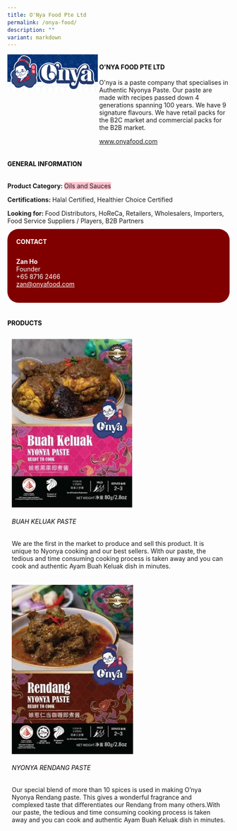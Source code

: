 ```yaml
---
title: O'Nya Food Pte Ltd
permalink: /onya-food/
description: ""
variant: markdown
---
```

<div class="flex-paragraph"> 
<p style="text-transform: uppercase">
</p> 
</div> 
<div style="display: flex; flex-wrap: wrap;" class="flex-container"> 
<div style="flex: 1 1 40%; display: block;" class="card sgds">
<img src="/images/o_nya_logo.png">
</div> 
<div style="flex: 1 1 58%; display: block; margin-left: 3px" class="card-sgds"> 
<h4 style="text-transform: uppercase; color: black;">
<b>O'Nya Food Pte Ltd
</b>
</h4> 
<p>O'nya is a paste company that specialises in Authentic Nyonya Paste. Our paste are made with recipes passed down 4 generations spanning 100 years. We have 9 signature flavours. We have retail packs for the B2C market and commercial packs for the B2B market.
</p> 
<p>
<a target="_blank" href="https://www.onyafood.com">www.onyafood.com
</a>
</p> 
</div> 
</div> 
<h4 style="text-transform: uppercase; color: black;">
<b>General Information
</b>
</h4> 
<div style="display: flex; flex-wrap: wrap;" class="flex-container"> 
<div style="flex: 1 1 65%; display: block; align-self: stretch" class="card sgds"> 
<div class="flex-paragraph"> 
<p>
<b>Product Category: 
</b>
<span style="background-color: pink; border-radius: 10 px;">Oils and Sauces
</span>
</p> 
<p>
<b>Certifications: 
</b>Halal Certified, Healthier Choice Certified
</p> 
<p style="margin-bottom: 10px;">
<b>Looking for: 
</b>Food Distributors, HoReCa, Retailers, Wholesalers, Importers, Food Service Suppliers / Players, B2B Partners
</p> 
</div> 
</div> 
<div style="flex: 1 1 35%; padding: 10px; display: block; background-color: maroon; border-radius: 25px; align-self: center;" class="card sgds"> 
<h4 style="color: white; margin-top: 10px; margin-left: 10px;">CONTACT
</h4> 
<div class="flex-paragraph"> 
<p style="padding: 10px; color: white;"> 
<b>Zan Ho
</b>
<br>Founder
<br>+65 8716 2466
<br> 
<a style="color: white;" href="zan@onyafood.com">zan@onyafood.com
</a> 
</p> 
</div> 
</div> 
</div> 
<br> 
<h4 style="text-transform: uppercase; color: black;">
<b>products
</b>
</h4> 
<div style="display: flex; flex-wrap: wrap;"> 
<div style="flex: 1 1 47%; margin: 10px; display: block;" class="card sgds"> 
<div style="display: block;" class="flex-image">
<img src="/images/o_nya_1.png">
</div> 
<div class="flex-paragraph"> 
<h6 style="text-transform: uppercase; color: black;">Buah Keluak Paste
</h6> 
<p>We are the first in the market to produce and sell this product. It is unique to Nyonya cooking and our best sellers. With our paste, the tedious and time consuming cooking process is taken away and you can cook and authentic Ayam Buah Keluak dish in minutes.
</p> 
</div> 
</div> 
<div style="flex: 1 1 47%; margin: 10px; display: block;" class="card sgds"> 
<div style="display: block;" class="flex-image">
<img src="/images/o_nya_2.png">
</div> 
<div class="flex-paragraph"> 
<h6 style="text-transform: uppercase; color: black;">Nyonya Rendang Paste
</h6> 
<p>Our special blend of more than 10 spices is used in making O’nya Nyonya Rendang paste. This gives a wonderful fragrance and complexed taste that differentiates our Rendang from many others.With our paste, the tedious and time consuming cooking process is taken away and you can cook and authentic Ayam Buah Keluak dish in minutes.
</p> 
</div> 
</div>
</div>